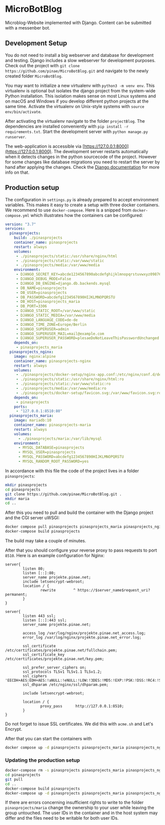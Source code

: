 # MicroBotBlog
Microblog-Website implemented with Django. Content can be 
submitted with a messenber bot.

## Development Setup
You do not need to install a big webserver and database 
for development and testing. Django includes a slow webserver 
for development purposes. Check out the project with 
`git clone https://github.com/pinae/MicroBotBlog.git`
and navigate to the newly created folder `MicroBotBlog`.

You may want to initialize a new virtualenv with 
`python3 -m venv env`. This virtualenv is optional but isolates
the django project from the system-wide Python installation. 
This isolation makes sense on most Linux systems and on macOS 
and Windows if you develop different python projects at the same 
time. Activate the virtualenv on Unix-style systems with 
`source env/bin/activate`.

After activating the virtualenv navigate to the folder 
`projectBlog`. The dependencies are installed conveniently with 
`pip install -r requirements.txt`. Start the development server with 
`python manage.py runserver`.

The web-application is accessible via 
[https://127.0.0.1:8000](https://127.0.0.1:8000). The 
development server restarts automatically when it detects 
changes in the python sourcecode of the project. However for 
some changes like database migrations you need to restart the
server by hand after applying the changes. Check the 
[Django documentation](https://docs.djangoproject.com/en/4.0) 
for more info on that.

## Production setup
The configuration in `settings.py` is already prepared to accept 
environment variables. This makes it easy to create a setup with 
three docker containers. We recommend to use `docker-compose`. Here 
is a snipped from `docker-compose.yml` which illustrates how the 
containers can be configured:

```yaml
version: "3.7"
services:
  pinasprojects:
    build: ./pinasprojects
    container_name: pinasprojects
    restart: always
    volumes:
     - ./pinasprojects/static:/usr/share/nginx/html
     - ./pinasprojects/static:/var/www/static
     - ./pinasprojects/media:/var/www/media
    environment:
     - DJANGO_SECRET_KEY=abcde1234567890abcdefghijklmnopqrstuvwxyz0987654321ABCDEFG
     - DJANGO_DEBUG_MODE=False
     - DJANGO_DB_ENGINE=django.db.backends.mysql
     - DB_NAME=pinasprojects
     - DB_USER=pinasprojects
     - DB_PASSWORD=abcdefg1234567890HIJKLMNOPQRSTU
     - DB_HOST=pinasprojects_maria
     - DB_PORT=3306
     - DJANGO_STATIC_ROOT=/var/www/static
     - DJANGO_STATIC_MEDIA=/var/www/media
     - DJANGO_LANGUAGE_CODE=de-de
     - DJANGO_TIME_ZONE=Europe/Berlin
     - DJANGO_SUPERUSER=admin
     - DJANGO_SUPERUSER_MAIL=mail@example.com
     - DJANGO_SUPERUSER_PASSWORD=plesaeDoNotLeaveThisPasswordUnchanged
    depends_on:
     - pinasprojects_maria
  pinasprojects_nginx:
    image: nginx:alpine
    container_name: pinasprojects-nginx
    restart: always
    volumes:
     - ./pinasprojects/docker-setup/nginx-app.conf:/etc/nginx/conf.d/default.conf:ro
     - ./pinasprojects/static:/usr/share/nginx/html:ro
     - ./pinasprojects/static:/var/www/static:ro
     - ./pinasprojects/media:/var/www/media:ro
     - ./pinasprojects/docker-setup/favicon.svg:/var/www/favicon.svg:ro
    depends_on:
     - pinasprojects
    ports:
     - "127.0.0.1:8510:80"
  pinasprojects_maria:
    image: mariadb:10
    container_name: pinasprojects-maria
    restart: always
    volumes:
      - ./pinasprojects/maria:/var/lib/mysql
    environment:
      - MYSQL_DATABASE=pinasprojects
      - MYSQL_USER=pinasprojects
      - MYSQL_PASSWORD=abcdefg1234567890HIJKLMNOPQRSTU
      - MYSQL_RANDOM_ROOT_PASSWORD=yes
```

In accordance with this file the code of the project lives in a folder `pinasprojects`:
```bash
mkdir pinasprojects
cd pinasprojects
git clone https://github.com/pinae/MicroBotBlog.git .
mkdir maria
cd ..
```
After this you need to pull and build the container with the Django project and the CGI server uWSGI:
```bash
docker compose pull pinasprojects pinasprojects_maria pinasprojects_nginx
docker-compose build pinasprojects
```
The build may take a couple of minutes.

After that you should configure your reverse proxy to pass requests to port `8510`. Here is an example configuration for Nginx:
```nginx
server{
        listen 80;
        listen [::]:80;
        server_name projekte.pinae.net;
        include letsencrypt-webroot;
        location / {
                rewrite        ^ https://$server_name$request_uri? permanent;
        }
}

server{
        listen 443 ssl;
        listen [::]:443 ssl;
        server_name projekte.pinae.net;

        access_log /var/log/nginx/projekte.pinae.net_access.log;
        error_log /var/log/nginx/projekte.pinae.net_error.log;

        ssl_certificate /etc/certificates/projekte.pinae.net/fullchain.pem;
        ssl_certificate_key /etc/certificates/projekte.pinae.net/key.pem;

        ssl_prefer_server_ciphers on;
        ssl_protocols TLSv1 TLSv1.1 TLSv1.2;
        ssl_ciphers 'EECDH+AES:EDH+AES:!aNULL:!eNULL:!LOW:!3DES:!MD5:!EXP:!PSK:!DSS:!RC4:!SEED:!IDEA:!ECDSA';
        ssl_dhparam /etc/nginx/ssl/dhparam.pem;

        include letsencrypt-webroot;

        location / {
                proxy_pass      http://127.0.0.1:8510;
        }
}
```
Do not forget to issue SSL certificates. We did this with `acme.sh` and Let's Encrypt.

After that you can start the containers with
```bash
docker compose up -d pinasprojects pinasprojects_maria pinasprojects_nginx
```

### Updating the production setup
```bash
docker-compose rm -s pinasprojects pinasprojects_maria pinasprojects_nginx
cd pinasprojects
git pull
cd ..
docker-compose build pinasprojects
docker-compose up -d pinasprojects pinasprojects_maria pinasprojects_nginx
```

If there are errors concerning insufficient rights to write to the folder `pinasprojects/maria` change the ownership to your user while leaving the group untouched. The user IDs in the container and in the host system may differ and the files need to be writable for both user IDs.

